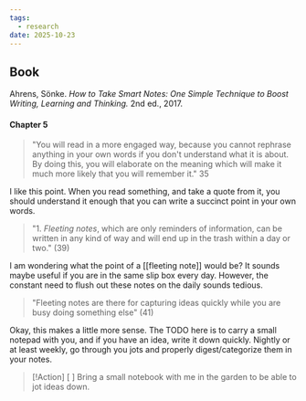 ```yaml
---
tags:
  - research
date: 2025-10-23
---
```

## Book
Ahrens, Sönke. *How to Take Smart Notes: One Simple Technique to Boost Writing, Learning and Thinking.* 2nd ed., 2017.

#### Chapter 5

>"You will read in a more engaged way, because you cannot rephrase anything in your own words if you don't understand what it is about. By doing this, you will elaborate on the meaning which will make it much more likely that you will remember it." 35

 I like this point.  When you read something, and take a quote from it, you should understand it enough that you can write a succinct point in your own words.

>"1. *Fleeting notes*, which are only reminders of information, can be written in any kind of way and will end up in the trash within a day or two." (39)

I am wondering what the point of a [[fleeting note]] would be?  It sounds maybe useful if you are in the same slip box every day. However, the constant need to flush out these notes on the daily sounds tedious.

> "Fleeting notes are there for capturing ideas quickly while you are busy doing something else" (41)

Okay, this makes a little more sense.  The TODO here is to carry a small notepad with you, and if you have an idea, write it down quickly.  Nightly or at least weekly, go through you jots and properly digest/categorize them in your notes.

> [!Action]   [ ] Bring a small notebook with me in the garden to be able to jot ideas down.

